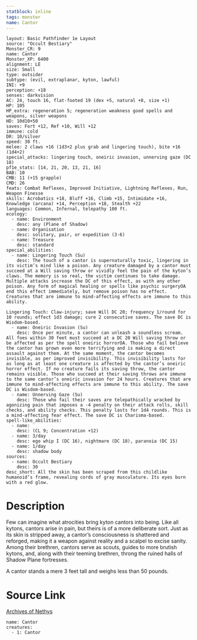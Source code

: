 ```yaml
---
statblock: inline
tags: monster
name: Cantor
---
```

```statblock
layout: Basic Pathfinder 1e Layout
source: "Occult Bestiary"
Monster_CR: 9
name: Cantor
Monster_XP: 6400
alignment: LE
size: Small
type: outsider
subtype: (evil, extraplanar, kyton, lawful)
INI: +9
perception: +18
senses: darkvision
AC: 24, touch 16, flat-footed 19 (dex +5, natural +8, size +1)
HP: 105
HP_extra: regeneration 5; regeneration weakness good spells and weapons, silver weapons
HD: 10d10+50
saves: Fort +12, Ref +10, Will +12
immune: cold
DR: 10/silver
speed: 30 ft.
melee: 2 claws +16 (1d3+2 plus grab and lingering touch), bite +16 (1d4+2)
special_attacks: lingering touch, oneiric invasion, unnerving gaze (DC 18)
pf1e_stats: [14, 21, 20, 13, 21, 16]
BAB: 10
CMB: 11 (+15 grapple)
CMD: 26
feats: Combat Reflexes, Improved Initiative, Lightning Reflexes, Run, Weapon Finesse
skills: Acrobatics +18, Bluff +16, Climb +15, Intimidate +16, Knowledge (arcana) +14, Perception +18, Stealth +22
languages: Common, Infernal, telepathy 100 ft.
ecology:
  - name: Environment
    desc: any (Plane of Shadow)
  - name: Organisation
    desc: solitary, pair, or expedition (3-6)
  - name: Treasure
    desc: standard
special_abilities:
  - name: Lingering Touch (Su)
    desc: The touch of a cantor is supernaturally toxic, lingering in its victim’s mind like a poison. Any creature damaged by a cantor must succeed at a Will saving throw or vividly feel the pain of the kyton’s claws. The memory is so real, the victim continues to take damage. Multiple attacks increase the DC of this effect, as with any other poison. Any form of magical healing or spells like psychic surgeryOA end this effect immediately, but remove poison has no effect. Creatures that are immune to mind-affecting effects are immune to this ability.

Lingering Touch: Claw-injury; save Will DC 20; frequency 1/round for 10 rounds; effect 1d3 damage; cure 2 consecutive saves. The save DC is Wisdom-based.
  - name: Oneiric Invasion (Su)
    desc: Once per minute, a cantor can unleash a soundless scream. All foes within 30 feet must succeed at a DC 20 Will saving throw or be affected as per the spell oneiric horrorOA. Those who fail believe the cantor has grown even more terrifying and is making a direct assault against them. At the same moment, the cantor becomes invisible, as per improved invisibility. This invisibility lasts for as long as at least one creature is affected by the cantor’s oneiric horror effect. If no creature fails its saving throw, the cantor remains visible. Those who succeed at their saving throws are immune to the same cantor’s oneiric invasion for 24 hours. Creatures that are immune to mind-affecting effects are immune to this ability. The save DC is Wisdom-based.
  - name: Unnerving Gaze (Su)
    desc: Those who fail their saves are telepathically wracked by agonizing pain that imposes a -4 penalty on their attack rolls, skill checks, and ability checks. This penalty lasts for 1d4 rounds. This is a mind-affecting fear effect. The save DC is Charisma-based.
spell-like_abilities:
  - name:
    desc: (CL 9; Concentration +12)
  - name: 3/day
    desc: ego whip I (DC 16), nightmare (DC 18), paranoia (DC 15)
  - name: 1/day
    desc: shadow body
sources:
  - name: Occult Bestiary
    desc: 30
desc_short: All the skin has been scraped from this childlike humanoid’s frame, revealing cords of gray musculature. Its eyes burn with a red glow.
```
# Description
Few can imagine what atrocities bring kyton cantors into being. Like all kytons, cantors arise in pain, but theirs is of a more deliberate sort. Just as its skin is stripped away, a cantor’s consciousness is shattered and reforged, making it a weapon against reality and a scalpel to excise sanity. Among their brethren, cantors serve as scouts, guides to more brutish kytons, and, along with their teeming brethren, throng the ruined halls of Shadow Plane fortresses.

A cantor stands a mere 3 feet tall and weighs less than 50 pounds.
# Source Link
[Archives of Nethys](https://aonprd.com/MonsterDisplay.aspx?ItemName=Cantor)
```encounter-table
name: Cantor
creatures:
  - 1: Cantor
```
